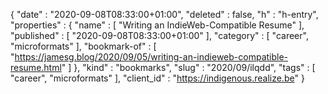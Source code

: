 {
  "date" : "2020-09-08T08:33:00+01:00",
  "deleted" : false,
  "h" : "h-entry",
  "properties" : {
    "name" : [ "Writing an IndieWeb-Compatible Resume" ],
    "published" : [ "2020-09-08T08:33:00+01:00" ],
    "category" : [ "career", "microformats" ],
    "bookmark-of" : [ "https://jamesg.blog/2020/09/05/writing-an-indieweb-compatible-resume.html" ]
  },
  "kind" : "bookmarks",
  "slug" : "2020/09/ilqdd",
  "tags" : [ "career", "microformats" ],
  "client_id" : "https://indigenous.realize.be"
}

